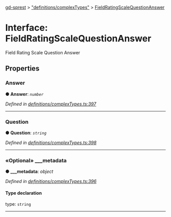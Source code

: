 [gd-sprest](../README.md) > ["definitions/complexTypes"](../modules/_definitions_complextypes_.md) > [FieldRatingScaleQuestionAnswer](../interfaces/_definitions_complextypes_.fieldratingscalequestionanswer.md)



# Interface: FieldRatingScaleQuestionAnswer


Field Rating Scale Question Answer


## Properties
<a id="answer"></a>

###  Answer

**●  Answer**:  *`number`* 

*Defined in [definitions/complexTypes.ts:397](https://github.com/gunjandatta/sprest/blob/3de79f1/src/definitions/complexTypes.ts#L397)*





___

<a id="question"></a>

###  Question

**●  Question**:  *`string`* 

*Defined in [definitions/complexTypes.ts:398](https://github.com/gunjandatta/sprest/blob/3de79f1/src/definitions/complexTypes.ts#L398)*





___

<a id="___metadata"></a>

### «Optional» ___metadata

**●  ___metadata**:  *object* 

*Defined in [definitions/complexTypes.ts:396](https://github.com/gunjandatta/sprest/blob/3de79f1/src/definitions/complexTypes.ts#L396)*


#### Type declaration


type: `string`






___


